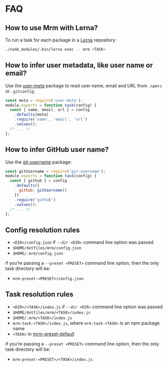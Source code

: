 # FAQ

## How to use Mrm with Lerna?

To run a task for each package in a [Lerna](https://github.com/lerna/lerna) repository:

```bash
./node_modules/.bin/lerna exec -- mrm <TASK>
```

## How to infer user metadata, like user name or email?

Use the [user-meta](https://github.com/sapegin/user-meta) package to read user name, email and URL from `.npmrc` or `.gitconfig`:

```js
const meta = require('user-meta');
module.exports = function task(config) {
  const { name, email, url } = config
    .defaults(meta)
    .require('name', 'email', 'url')
    .values();
  /* ... */
};
```

## How to infer GitHub user name?

Use the [git-username](https://github.com/jonschlinkert/git-username) package:

```js
const gitUsername = require('git-username');
module.exports = function task(config) {
  const { github } = config
    .defaults({
      github: gitUsername()
    })
    .require('github')
    .values();
  /* ... */
};
```

## Config resolution rules

- `<DIR>/config.json` if `--dir <DIR>` command line option was passed
- `$HOME/dotfiles/mrm/config.json`
- `$HOME/.mrm/config.json`

if you’re passing a `--preset <PRESET>` command line option, then the only task directory will be:

- `mrm-preset-<PRESET>/config.json`

## Task resolution rules

- `<DIR>/<TASK>/index.js` if `--dir <DIR>` command line option was passed
- `$HOME/dotfiles/mrm/<TASK>/index.js`
- `$HOME/.mrm/<TASK>/index.js`
- `mrm-task-<TASK>/index.js`, where `mrm-task-<TASK>` is an npm package name
- `<TASK>` in [mrm-preset-default](https://github.com/sapegin/mrm/tree/master/packages/mrm-preset-default)

if you’re passing a `--preset <PRESET>` command line option, then the only task directory will be:

- `mrm-preset-<PRESET>/<TASK>/index.js`
